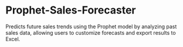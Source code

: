 # Prophet-Sales-Forecaster
Predicts future sales trends using the Prophet model by analyzing past sales data, allowing users to customize forecasts and export results to Excel.
